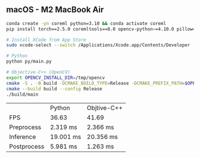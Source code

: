 ## macOS - M2 MacBook Air
```bash
conda create -yn coreml python=3.10 && conda activate coreml
pip install torch==2.5.0 coremltools==8.0 opencv-python~=4.10.0 pillow==11.0.0

# Install XCode from App Store
sudo xcode-select --switch /Applications/Xcode.app/Contents/Developer

# Python
python py/main.py

# Objective-C++ (OpenCV)
export OPENCV_INSTALL_DIR=/tmp/opencv
cmake -S . -B build -DCMAKE_BUILD_TYPE=Release -DCMAKE_PREFIX_PATH=$OPENCV_INSTALL_DIR
cmake --build build --config Release
./build/main
```

<table>
  <tr>
    <td ></td>
    <td>Python</td>
    <td>Objtive-C++</td>
  </tr>
  <tr>
    <td>FPS</td>
    <td>36.63</td>
    <td>41.69</td>
  </tr>
  <tr>
    <td>Preprocess</td>
    <td>2.319 ms</td>
    <td>2.366 ms</td>
  </tr>
  <tr>
    <td>Inference</td>
    <td>19.001 ms</td>
    <td>20.356 ms</td>
  </tr>
  <tr>
    <td>Postprocess</td>
    <td>5.981 ms</td>
    <td>1.263 ms</td>
  </tr>
</table>